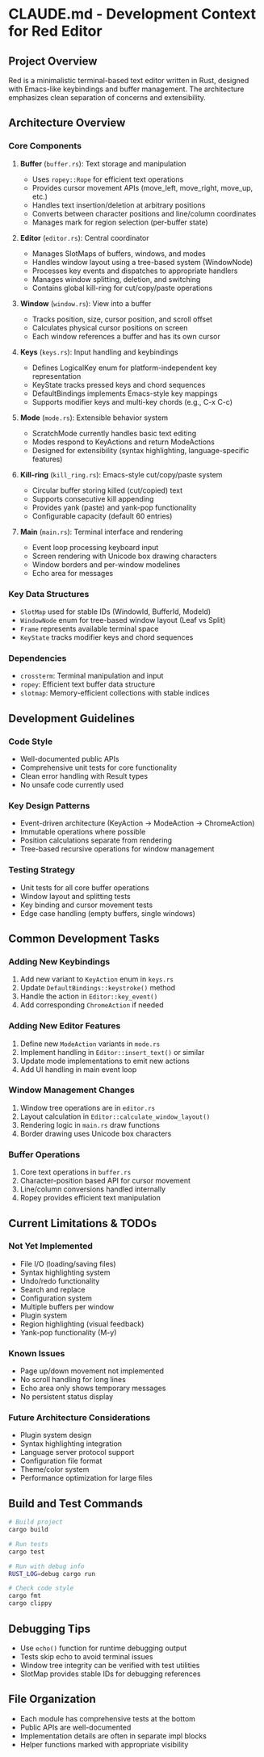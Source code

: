 # CLAUDE.md - Development Context for Red Editor

## Project Overview

Red is a minimalistic terminal-based text editor written in Rust, designed with Emacs-like keybindings and buffer management. The architecture emphasizes clean separation of concerns and extensibility.

## Architecture Overview

### Core Components

1. **Buffer** (`buffer.rs`): Text storage and manipulation
   - Uses `ropey::Rope` for efficient text operations
   - Provides cursor movement APIs (move_left, move_right, move_up, etc.)
   - Handles text insertion/deletion at arbitrary positions
   - Converts between character positions and line/column coordinates
   - Manages mark for region selection (per-buffer state)

2. **Editor** (`editor.rs`): Central coordinator
   - Manages SlotMaps of buffers, windows, and modes
   - Handles window layout using a tree-based system (WindowNode)
   - Processes key events and dispatches to appropriate handlers
   - Manages window splitting, deletion, and switching
   - Contains global kill-ring for cut/copy/paste operations

3. **Window** (`window.rs`): View into a buffer
   - Tracks position, size, cursor position, and scroll offset
   - Calculates physical cursor positions on screen
   - Each window references a buffer and has its own cursor

4. **Keys** (`keys.rs`): Input handling and keybindings
   - Defines LogicalKey enum for platform-independent key representation
   - KeyState tracks pressed keys and chord sequences
   - DefaultBindings implements Emacs-style key mappings
   - Supports modifier keys and multi-key chords (e.g., C-x C-c)

5. **Mode** (`mode.rs`): Extensible behavior system
   - ScratchMode currently handles basic text editing
   - Modes respond to KeyActions and return ModeActions
   - Designed for extensibility (syntax highlighting, language-specific features)

6. **Kill-ring** (`kill_ring.rs`): Emacs-style cut/copy/paste system
   - Circular buffer storing killed (cut/copied) text
   - Supports consecutive kill appending
   - Provides yank (paste) and yank-pop functionality
   - Configurable capacity (default 60 entries)

7. **Main** (`main.rs`): Terminal interface and rendering
   - Event loop processing keyboard input
   - Screen rendering with Unicode box drawing characters
   - Window borders and per-window modelines
   - Echo area for messages

### Key Data Structures

- `SlotMap` used for stable IDs (WindowId, BufferId, ModeId)
- `WindowNode` enum for tree-based window layout (Leaf vs Split)
- `Frame` represents available terminal space
- `KeyState` tracks modifier keys and chord sequences

### Dependencies

- `crossterm`: Terminal manipulation and input
- `ropey`: Efficient text buffer data structure
- `slotmap`: Memory-efficient collections with stable indices

## Development Guidelines

### Code Style
- Well-documented public APIs
- Comprehensive unit tests for core functionality
- Clean error handling with Result types
- No unsafe code currently used

### Key Design Patterns
- Event-driven architecture (KeyAction → ModeAction → ChromeAction)
- Immutable operations where possible
- Position calculations separate from rendering
- Tree-based recursive operations for window management

### Testing Strategy
- Unit tests for all core buffer operations
- Window layout and splitting tests
- Key binding and cursor movement tests
- Edge case handling (empty buffers, single windows)

## Common Development Tasks

### Adding New Keybindings
1. Add new variant to `KeyAction` enum in `keys.rs`
2. Update `DefaultBindings::keystroke()` method
3. Handle the action in `Editor::key_event()`
4. Add corresponding `ChromeAction` if needed

### Adding New Editor Features
1. Define new `ModeAction` variants in `mode.rs`
2. Implement handling in `Editor::insert_text()` or similar
3. Update mode implementations to emit new actions
4. Add UI handling in main event loop

### Window Management Changes
1. Window tree operations are in `editor.rs`
2. Layout calculation in `Editor::calculate_window_layout()`
3. Rendering logic in `main.rs` draw functions
4. Border drawing uses Unicode box characters

### Buffer Operations
1. Core text operations in `buffer.rs`
2. Character-position based API for cursor movement
3. Line/column conversions handled internally
4. Ropey provides efficient text manipulation

## Current Limitations & TODOs

### Not Yet Implemented
- File I/O (loading/saving files)
- Syntax highlighting system
- Undo/redo functionality
- Search and replace
- Configuration system
- Multiple buffers per window
- Plugin system
- Region highlighting (visual feedback)
- Yank-pop functionality (M-y)

### Known Issues
- Page up/down movement not implemented
- No scroll handling for long lines
- Echo area only shows temporary messages
- No persistent status display

### Future Architecture Considerations
- Plugin system design
- Syntax highlighting integration
- Language server protocol support
- Configuration file format
- Theme/color system
- Performance optimization for large files

## Build and Test Commands

```bash
# Build project
cargo build

# Run tests
cargo test

# Run with debug info
RUST_LOG=debug cargo run

# Check code style
cargo fmt
cargo clippy
```

## Debugging Tips

- Use `echo()` function for runtime debugging output
- Tests skip echo to avoid terminal issues
- Window tree integrity can be verified with test utilities
- SlotMap provides stable IDs for debugging references

## File Organization

- Each module has comprehensive tests at the bottom
- Public APIs are well-documented
- Implementation details are often in separate impl blocks
- Helper functions marked with appropriate visibility